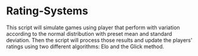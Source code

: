 # Rating-Systems
This script will simulate games using player that perform with variation according to the normal distribution with preset mean and standard deviation. Then the script will process those results and update the players' ratings using two different algorithms: Elo and the Glick method.
